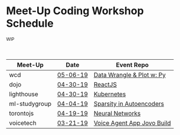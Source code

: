 # Meet-Up Coding Workshop Schedule 
 <sup> WIP </sup>
 
<br />

| Meet-Up                  | Date                              | Event Repo                                                                              |
| ------------------------ | --------------------------------- | --------------------------------------------------------------------------------------- |
| wcd <!-- weclouddata --> | [05-06-19](https://is.gd/d8jKCT)  | [Data Wrangle & Plot w: Py](https://github.com/mori-c/meetups/tree/master/wcd)          |
| dojo                     | [04-30-19](https://is.gd/ejhvWj)  | [ReactJS](https://github.com/mori-c/meetup/tree/master/dojo/react)                      |
| lighthouse               | [04-30-19](https://is.gd/XsTLk8 ) | [Kubernetes](https://github.com/mori-c/meetup/tree/master/lighthouse/kubernetes)        |     
| ml-studygroup            | [04-04-19](https://is.gd/BJkg4W)  | [Sparsity in Autoencoders](https://github.com/mori-c/meetup/tree/master/ml-studygroup)  |   
| torontojs                | [04-19-19](https://is.gd/wCH5Qi)  | [Neural Networks](https://github.com/mori-c/meetup/tree/master/torontojs)               |         
| voicetech                | [03-21-19](https://is.gd/VdkA7S)  | [Voice Agent App Jovo Build](https://github.com/mori-c/meetup/tree/master/voicetech)    |  

<br />
<br />
<br />
<br />


